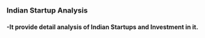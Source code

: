 ### Indian Startup Analysis
#### -It provide detail analysis of Indian Startups and Investment in it.



